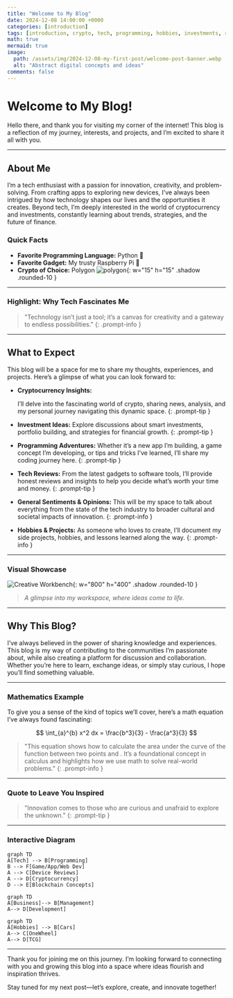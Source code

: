 ```yaml
---
title: "Welcome to My Blog"
date: 2024-12-08 14:00:00 +0000
categories: [introduction]
tags: [introduction, crypto, tech, programming, hobbies, investments, reviews]
math: true
mermaid: true
image:
  path: /assets/img/2024-12-08-my-first-post/welcome-post-banner.webp
  alt: "Abstract digital concepts and ideas"
comments: false
---
```


# Welcome to My Blog!

Hello there, and thank you for visiting my corner of the internet! This blog is a reflection of my journey, interests, and projects, and I’m excited to share it all with you.

---

## About Me

I’m a tech enthusiast with a passion for innovation, creativity, and problem-solving. From crafting apps to exploring new devices, I’ve always been intrigued by how technology shapes our lives and the opportunities it creates. Beyond tech, I’m deeply interested in the world of cryptocurrency and investments, constantly learning about trends, strategies, and the future of finance.

### Quick Facts

- **Favorite Programming Language:** Python 🐍
- **Favorite Gadget:** My trusty Raspberry Pi 🥧
- **Crypto of Choice:** Polygon ![polygon](/assets/img/2024-12-08-my-first-post/polygon.webp){: w="15" h="15" .shadow .rounded-10 }

---

### **Highlight: Why Tech Fascinates Me**

> "Technology isn’t just a tool; it’s a canvas for creativity and a gateway to endless possibilities."
{: .prompt-info }
---

## What to Expect

This blog will be a space for me to share my thoughts, experiences, and projects. Here’s a glimpse of what you can look forward to:

- **Cryptocurrency Insights:**
 
  I’ll delve into the fascinating world of crypto, sharing news, analysis, and my personal journey navigating this dynamic space.
  {: .prompt-tip } 
- **Investment Ideas:**
  Explore discussions about smart investments, portfolio building, and strategies for financial growth.
  {: .prompt-tip }  

- **Programming Adventures:**
  Whether it’s a new app I’m building, a game concept I’m developing, or tips and tricks I’ve learned, I’ll share my coding journey here.
  {: .prompt-tip }  

- **Tech Reviews:**
  From the latest gadgets to software tools, I’ll provide honest reviews and insights to help you decide what’s worth your time and money.
  {: .prompt-tip }  

- **General Sentiments & Opinions:**
  This will be my space to talk about everything from the state of the tech industry to broader cultural and societal impacts of innovation.
  {: .prompt-info }  

- **Hobbies & Projects:**
  As someone who loves to create, I’ll document my side projects, hobbies, and lessons learned along the way.
  {: .prompt-info }  

---

### **Visual Showcase**

![Creative Workbench](/assets/img/2024-12-08-my-first-post/sidebyside.png){: w="800" h="400" .shadow .rounded-10 }
> *A glimpse into my workspace, where ideas come to life.*

---

## Why This Blog?

I’ve always believed in the power of sharing knowledge and experiences. This blog is my way of contributing to the communities I’m passionate about, while also creating a platform for discussion and collaboration. Whether you’re here to learn, exchange ideas, or simply stay curious, I hope you’ll find something valuable.

---

### Mathematics Example

To give you a sense of the kind of topics we’ll cover, here’s a math equation I’ve always found fascinating:

$$
\int_{a}^{b} x^2 dx = \frac{b^3}{3} - \frac{a^3}{3}
$$

> "This equation shows how to calculate the area under the curve of the function  between two points  and . It’s a foundational concept in calculus and highlights how we use math to solve real-world problems."
{: .prompt-info }


---

### **Quote to Leave You Inspired**
> "Innovation comes to those who are curious and unafraid to explore the unknown."
{: .prompt-tip }

---

### **Interactive Diagram**

```mermaid
graph TD
A[Tech] --> B[Programming]
B --> F[Game/App/Web Dev]
A --> C[Device Reviews]
A --> D[Cryptocurrency]
D --> E[Blockchain Concepts]
```

```mermaid
graph TD
A[Business]--> B[Management]
A--> D[Development]
```

```mermaid
graph TD
A[Hobbies] --> B[Cars]
A--> C[OneWheel]
A--> D[TCG]
```

---

Thank you for joining me on this journey. I’m looking forward to connecting with you and growing this blog into a space where ideas flourish and inspiration thrives.

Stay tuned for my next post—let’s explore, create, and innovate together!

